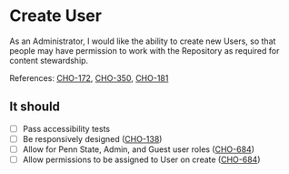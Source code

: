 # Create User

As an Administrator, I would like the ability to create new Users, so that people may have permission to work with the Repository as required for content stewardship.

References: [CHO-172](https://github.com/psu-libraries/cho/issues/172), [CHO-350](https://github.com/psu-libraries/cho/issues/350), [CHO-181](https://github.com/psu-libraries/cho/issues/181)

## It should

- [ ] Pass accessibility tests
- [ ] Be responsively designed ([CHO-138](https://github.com/psu-libraries/cho/issues/138))
- [ ] Allow for Penn State, Admin, and Guest user roles ([CHO-684](https://github.com/psu-libraries/cho/issues/684))
- [ ] Allow permissions to be assigned to User on create ([CHO-684](https://github.com/psu-libraries/cho/issues/684))
